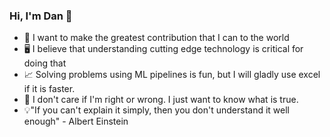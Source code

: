 ### Hi, I'm Dan 👋

<!--
**dankositzke/dankositzke** is a ✨ _special_ ✨ repository because its `README.md` (this file) appears on your GitHub profile.

Here are some ideas to get you started:-->

- 💼 I want to make the greatest contribution that I can to the world
- 🖥️ I believe that understanding cutting edge technology is critical for doing that
- 📈 Solving problems using ML pipelines is fun, but I will gladly use excel if it is faster. 
- 🤔 I don't care if I'm right or wrong. I just want to know what is true.
- 💡"If you can't explain it simply, then you don't understand it well enough" - Albert Einstein
